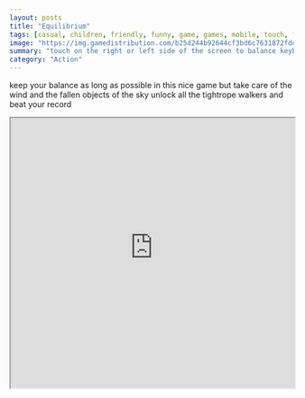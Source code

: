 ```yaml
---
layout: posts
title: "Equilibrium"
tags: [casual, children, friendly, funny, game, games, mobile, touch, free, online, games, oyna, game, free, games, play, play, games]
image: "https://img.gamedistribution.com/b25d244b92644cf3bd6c7631872fdd47.jpg"
summary: "touch on the right or left side of the screen to balance keyboard right or left arrows to balance  free online games oyna game free games play play games"
category: "Action"
---
```


keep your balance as long as possible in this nice game but take care of the wind and the fallen objects of the sky unlock all the tightrope walkers and beat your record

<iframe width="100%" height="480px;" src="https://html5.gamedistribution.com/b25d244b92644cf3bd6c7631872fdd47/"></iframe>
